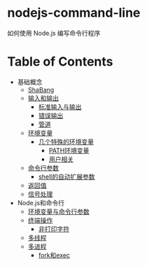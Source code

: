 # nodejs-command-line
如何使用 Node.js 编写命令行程序

Table of Contents
=================

- 基础概念
    - [ShaBang](docs/chapter1.md)
    - [输入和输出](docs/chapter1.md#输入和输出)
        - [标准输入与输出](docs/chapter1.md#输入和输出)
        - [错误输出](docs/chapter1.md#错误输出)
        - [管道](docs/chapter1.md#管道)
    - [环境变量](docs/chapter1.md)
        - [几个特殊的环境变量](docs/chapter1.md#几个特殊的环境变量)
            - [PATH环境变量](docs/chapter1.md#PATH环境变量)
            - [用户相关](docs/chapter1.md#用户相关)
    - [命令行参数](docs/chapter1.md)
        - [shell的自动扩展参数](docs/chapter1.md#shell的自动扩展参数)
    - [返回值](docs/chapter1.md#返回值)
    - [信号处理](docs/chapter1.md#信号处理)
- Node.js和命令行
    - [环境变量与命令行参数](docs/chapter2.md)
    - [终端操作](docs/chapter2.md)
        - [非打印字符](docs/chapter2.md)
    - [多线程](docs/chapter2.md)
    - [多进程](docs/chapter2.md)
        - [fork和exec](docs/chapter2.md)
